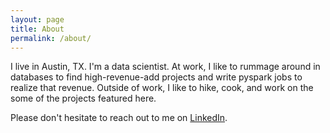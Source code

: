 ```yaml
---
layout: page
title: About
permalink: /about/
---
```


I live in Austin, TX. I'm a data scientist. At work, I like to rummage around in databases to find high-revenue-add projects and write pyspark jobs to realize that revenue.
Outside of work, I like to hike, cook, and work on the some of the projects featured here.

Please don't hesitate to reach out to me on [LinkedIn](https://www.linkedin.com/in/annepope).
